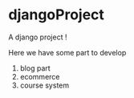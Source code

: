 djangoProject
=============

A django project !


Here we have some part to develop 

1) blog part
2) ecommerce
3) course system
